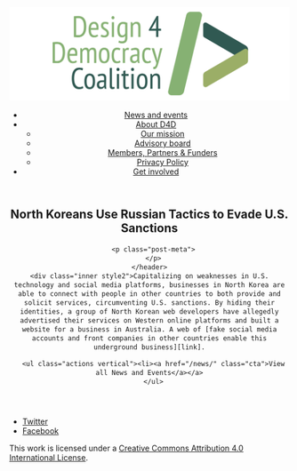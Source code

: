 <!DOCTYPE html>
<html lang="en_US"><head>
  <meta charset="utf-8">
  <meta http-equiv="X-UA-Compatible" content="IE=edge">
  <meta name="viewport" content="width=device-width, initial-scale=1">
  <link rel="apple-touch-icon" sizes="180x180" href="/assets/favicon/apple-touch-icon.png">
  <link rel="icon" type="image/png" sizes="32x32" href="/assets/favicon/favicon-32x32.png">
  <link rel="icon" type="image/png" sizes="16x16" href="/assets/favicon/favicon-16x16.png">
  <link rel="manifest" href="/site.webmanifest">
  <link rel="mask-icon" href="/assets/favicon/safari-pinned-tab.svg" color="#5bbad5">
  <meta name="msapplication-TileColor" content="#00aba9">
  <meta name="theme-color" content="#ffffff">

  
  <!-- Begin Jekyll SEO tag v2.4.0 -->
<title>North Koreans Use Russian Tactics to Evade U.S. Sanctions | D4D Coalition</title>
<meta name="generator" content="Jekyll v3.7.3" />
<meta property="og:title" content="North Koreans Use Russian Tactics to Evade U.S. Sanctions" />
<meta property="og:locale" content="en_US" />
<meta name="description" content="Capitalizing on weaknesses in U.S. technology and social media platforms, businesses in North Korea are able to connect with people in other countries to both provide and solicit services, circumventing U.S. sanctions. By hiding their identities, a group of North Korean web developers have allegedly advertised their services on Western online platforms and built a website for a business in Australia. A web of fake social media accounts and front companies in other countries enable this underground business." />
<meta property="og:description" content="Capitalizing on weaknesses in U.S. technology and social media platforms, businesses in North Korea are able to connect with people in other countries to both provide and solicit services, circumventing U.S. sanctions. By hiding their identities, a group of North Korean web developers have allegedly advertised their services on Western online platforms and built a website for a business in Australia. A web of fake social media accounts and front companies in other countries enable this underground business." />
<link rel="canonical" href="https://d4dcoalition.org/news/North-Koreans-Use-Russian-Tactics-to-Evade-US-Sanctions.html" />
<meta property="og:url" content="https://d4dcoalition.org/news/North-Koreans-Use-Russian-Tactics-to-Evade-US-Sanctions.html" />
<meta property="og:site_name" content="D4D Coalition" />
<meta property="og:type" content="article" />
<meta property="article:published_time" content="2018-09-14T00:00:00-04:00" />
<meta name="twitter:card" content="summary" />
<meta name="twitter:site" content="@design4dem" />
<meta name="google-site-verification" content="" />
<script type="application/ld+json">
{"description":"Capitalizing on weaknesses in U.S. technology and social media platforms, businesses in North Korea are able to connect with people in other countries to both provide and solicit services, circumventing U.S. sanctions. By hiding their identities, a group of North Korean web developers have allegedly advertised their services on Western online platforms and built a website for a business in Australia. A web of fake social media accounts and front companies in other countries enable this underground business.","@type":"BlogPosting","url":"https://d4dcoalition.org/news/North-Koreans-Use-Russian-Tactics-to-Evade-US-Sanctions.html","publisher":{"@type":"Organization","logo":{"@type":"ImageObject","url":"https://d4dcoalition.org/assets/img/logos/d4d-logo.png"}},"headline":"North Koreans Use Russian Tactics to Evade U.S. Sanctions","dateModified":"2018-09-14T00:00:00-04:00","datePublished":"2018-09-14T00:00:00-04:00","mainEntityOfPage":{"@type":"WebPage","@id":"https://d4dcoalition.org/news/North-Koreans-Use-Russian-Tactics-to-Evade-US-Sanctions.html"},"@context":"http://schema.org"}</script>
<!-- End Jekyll SEO tag -->

  <link rel="stylesheet" href="/tarteaucitron/css/tarteaucitron.css">
  <link rel="stylesheet" href="/assets/main.css">

  <link type="application/atom+xml" rel="alternate" href="https://d4dcoalition.org/feed.xml" title="D4D Coalition" />

</head>
<body>
  <!-- Wrapper -->
  <div id="wrapper"><header class="" role="banner" id="header">
    <!-- Logo -->
    <div class="logo">
      <a class="site-title" rel="author" href="/"><img src="/assets/img/d4d-logo.png" alt="D4D Coalition" /></a>
    </div><!-- to do: figure out how to manage dropdown -->
      <!-- Nav -->
      <nav id="nav"><ul><li class="current">
            <a class="page-link" href="/news/">
              News and events
            </a></li><li class="">
            <a class="page-link icon fa-angle-down" href="/areas-focus/">
              About D4D
            </a><ul><li>
                  <a href="/areas-focus/#">
                    Our mission
                  </a>
              </li><li>
                  <a href="/advisory-board/#">
                    Advisory board
                  </a>
              </li><li>
                  <a href="/members-partners-funders/#">
                    Members, Partners &amp; Funders
                  </a>
              </li><li>
                  <a href="/privacy-policy.html#">
                    Privacy Policy
                  </a>
              </li></ul></li><li class="">
            <a class="page-link" href="/join-us/">
              Get involved
            </a></li></ul></nav></header>
<section class="main alt event" aria-label="Content">
    <header>
      <h2 class="post-title">North Koreans Use Russian Tactics to Evade U.S. Sanctions</h2>
      

      <p class="post-meta">
      </p>
    </header>
    <div class="inner style2">Capitalizing on weaknesses in U.S. technology and social media platforms, businesses in North Korea are able to connect with people in other countries to both provide and solicit services, circumventing U.S. sanctions. By hiding their identities, a group of North Korean web developers have allegedly advertised their services on Western online platforms and built a website for a business in Australia. A web of [fake social media accounts and front companies in other countries enable this underground business][link].

[link]: https://www.wsj.com/articles/north-koreans-exploit-social-medias-vulnerabilities-to-dodge-sanctions-1536944018


      <ul class="actions vertical"><li><a href="/news/" class="cta">View all News and Events</a></a>
      </ul>
  </div>
</section>
<footer id="footer" class="accent3">
  <ul class="icons">
    <li><a href="https://twitter.com/design4dem" class="icon alt fa-twitter"><span class="label">Twitter</span></a></li>
    <li><a href="https://www.facebook.com/Design4Democracy" class="icon alt fa-facebook"><span class="label">Facebook</span></a></li>
    <!--li><a href="#" class="icon alt fa-instagram"><span class="label">Instagram</span></a></li>
    <li><a href="#" class="icon alt fa-github"><span class="label">GitHub</span></a></li>
    <li><a href="#" class="icon alt fa-phone"><span class="label">Phone</span></a></li>
    <li><a href="#" class="icon alt fa-envelope-o"><span class="label">Email</span></a></li-->
  </ul>
  <p class="copyright">This work is licensed under a <a rel="license" href="http://creativecommons.org/licenses/by/4.0/">Creative Commons Attribution 4.0 International License</a>.</p>
</footer>
</div><!-- /wrapper -->
  <!-- Scripts -->
    <script src="/assets/js/scripts.min.js"></script><script src="/tarteaucitron/tarteaucitron.js"></script>
    <script type="text/javascript">
    (function($) {
      $(document).ready(function(){
        tarteaucitron.init({
          "hashtag": "#tarteaucitron", /* Automatically open the panel with the hashtag */
          "highPrivacy": false, /* disabling the auto consent feature on navigation? */
          "orientation": "top", /* the big banner should be on 'top' or 'bottom'? */
          "adblocker": false, /* Display a message if an adblocker is detected */
          "showAlertSmall": true, /* show the small banner on bottom right? */
          "cookieslist": true, /* Display the list of cookies installed ? */
          "removeCredit": false, /* remove the credit link? */
          //"cookieDomain": ".example.com" /* Domain name on which the cookie for the subdomains will be placed */
        });
      });
    })(jQuery);
    </script><script type="text/javascript">
  tarteaucitron.user.analyticsUa = 'UA-120811815-1';
  tarteaucitron.user.analyticsMore = function () { /* add here your optionnal ga.push() */ };
  (tarteaucitron.job = tarteaucitron.job || []).push('analytics');
</script></body>

</html>
